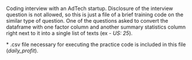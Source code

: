 Coding interview with an AdTech startup. Disclosure of the interview question is not allowed, so this is just a file of a brief training code on the similar type of question. One of the questions asked to convert the dataframe with one factor column and another summary statistics column right next to it into a single list of texts (ex - *US: 25*).
  
\* .csv file necessary for executing the practice code is included in this file (*daily_profit*).
